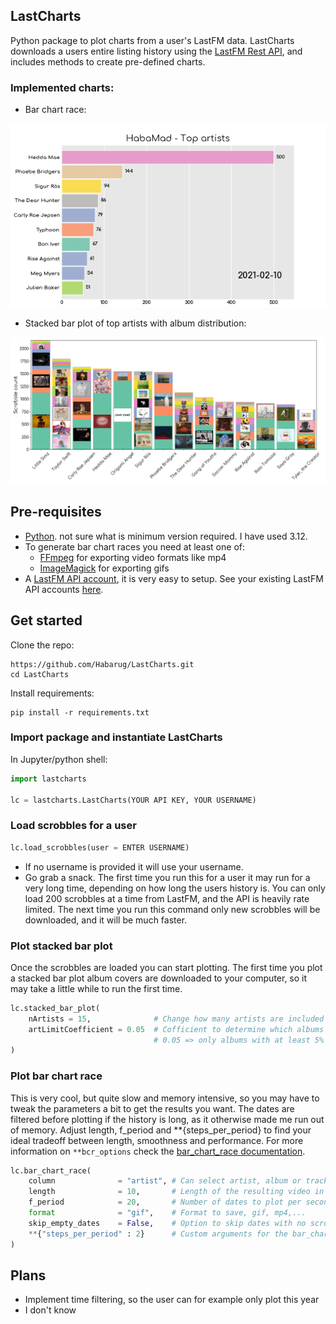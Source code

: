 ## LastCharts

Python package to plot charts from a user's LastFM data. LastCharts downloads a users entire listing history using the [LastFM Rest API](https://www.last.fm/api/rest), and includes methods to create pre-defined charts. 

### Implemented charts:
- Bar chart race:

![bcr](./figures/Example_BCR_artist.gif)

- Stacked bar plot of top artists with album distribution:

![bcr](./figures/Example_topArtists_stackedbars.jpg)

## Pre-requisites

- [Python](https://www.python.org/). not sure what is minimum version required. I have used 3.12. 
- To generate bar chart races you need at least one of:
    - [FFmpeg](https://ffmpeg.org/) for exporting video formats like mp4
    - [ImageMagick](https://imagemagick.org/index.php) for exporting gifs
- A [LastFM API account](https://www.last.fm/api/account/create), it is very easy to setup. See your existing LastFM API accounts [here](https://www.last.fm/api/accounts).

## Get started

Clone the repo: 

```
https://github.com/Habarug/LastCharts.git
cd LastCharts
```

Install requirements:
```
pip install -r requirements.txt
```

### Import package and instantiate LastCharts
In Jupyter/python shell:
```python
import lastcharts

lc = lastcharts.LastCharts(YOUR API KEY, YOUR USERNAME)
```

### Load scrobbles for a user

```python
lc.load_scrobbles(user = ENTER USERNAME)
```
- If no username is provided it will use your username. 
- Go grab a snack. The first time you run this for a user it may run for a very long time, depending on how long the users history is. You can only load 200 scrobbles at a time from LastFM, and the API is heavily rate limited. The next time you run this command only new scrobbles will be downloaded, and it will be much faster. 

### Plot stacked bar plot

Once the scrobbles are loaded you can start plotting. The first time you plot a stacked bar plot album covers are downloaded to your computer, so it may take a little while to run the first time. 
```python
lc.stacked_bar_plot(
    nArtists = 15,              # Change how many artists are included
    artLimitCoefficient = 0.05  # Cofficient to determine which albums will include cover art. 
                                # 0.05 => only albums with at least 5% of the highest bar will get a cover art
)
```

### Plot bar chart race

This is very cool, but quite slow and memory intensive, so you may have to tweak the parameters a bit to get the results you want. The dates are filtered before plotting if the history is long, as it otherwise made me run out of memory. Adjust length, f_period and **{steps_per_period} to find your ideal tradeoff between length, smoothness and performance. For more information on ```**bcr_options``` check the [bar_chart_race documentation](https://github.com/dexplo/bar_chart_race).

```python
lc.bar_chart_race(
    column              = "artist", # Can select artist, album or track
    length              = 10,       # Length of the resulting video in seconds
    f_period            = 20,       # Number of dates to plot per second
    format              = "gif",    # Format to save, gif, mp4,...
    skip_empty_dates    = False,    # Option to skip dates with no scrobbles           
    **{"steps_per_period" : 2}      # Custom arguments for the bar_chart_race
)
```

## Plans

- Implement time filtering, so the user can for example only plot this year
- I don't know 
